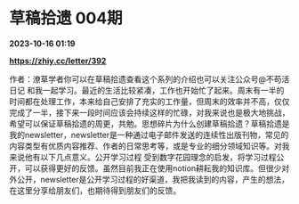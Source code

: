 # 草稿拾遗 004期

**2023-10-16 01:19**

**https://zhiy.cc/letter/392**

作者：潦草学者你可以在草稿拾遗查看这个系列的介绍也可以关注公众号@不苟活日记 和我一起学习。最近的生活比较紧凑，工作也开始忙了起来。周末有一半的时间都在处理工作，本来给自己安排了充实的工作量，但周末的效率并不高，仅仅完成了一半，接下来一段时间应该会持续这样的忙碌，对我来说也是极大地挑战，希望可以保证草稿拾遗的周更，共勉。思想碎片为什么创建草稿拾遗？草稿拾遗是我的newsletter，newsletter是一种通过电子邮件发送的连续性出版刊物，常见的内容类型有优质内容推荐、作者的日常思考等，或是专业的细分领域知识等。对我来说他有以下几点意义。公开学习过程 受到数字花园理念的启发，将学习过程公开，可以获得更好的反馈。虽然目前我正在使用notion耕耘我的知识库。但很少对外公开，newsletter是公开学习过程的好渠道，我把我读到的内容，产生的想法，在这里分享给朋友们，也期待得到朋友们的反馈。